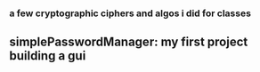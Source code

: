 ### a few cryptographic ciphers and algos i did for classes

## simplePasswordManager: my first project building a gui